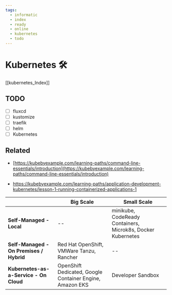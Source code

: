 ```yaml
---
tags:
  - informatic
  - index
  - ready
  - online
  - kubernetes
  - todo
---
```


# Kubernetes 🛠

[[kubernetes_Index]]

## TODO

- [ ] fluxcd
- [ ] kustomize
- [ ] traefik
- [ ] helm
- [ ] Kubernetes

## Related

- [https://kubebyexample.com/learning-paths/command-line-essentials/introduction](https://kubebyexample.com/learning-paths/command-line-essentials/introduction)

- https://kubebyexample.com/learning-paths/application-development-kubernetes/lesson-1-running-containerized-applications-1

|                                | **Big Scale**                                  | **Small Scale**                                    |
|--------------------------------|-----------------------------------------------|--------------------------------------------------|
| **Self-Managed - Local**       | --                                            | minikube, CodeReady Containers, Microk8s, Docker Kubernetes |
| **Self-Managed - On Premises / Hybrid** | Red Hat OpenShift, VMWare Tanzu, Rancher | --                                               |
| **Kubernetes-as-a-Service - On Cloud**  | OpenShift Dedicated, Google Container Engine, Amazon EKS | Developer Sandbox                                |
